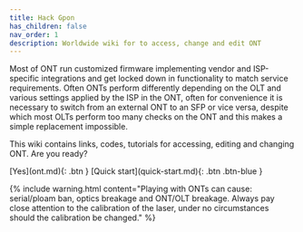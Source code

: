 ```yaml
---
title: Hack Gpon
has_children: false
nav_order: 1
description: Worldwide wiki for to access, change and edit ONT
---
```


Most of ONT run customized firmware implementing vendor and ISP-specific integrations and get locked down in functionality to match service requirements.
Often ONTs perform differently depending on the OLT and various settings applied by the ISP in the ONT, often for convenience it is necessary to switch from an external ONT to an SFP or vice versa, despite which most OLTs perform too many checks on the ONT and this makes a simple replacement impossible.

This wiki contains links, codes, tutorials for accessing, editing and changing ONT.
Are you ready?

<span class="fs-8">
[Yes](ont.md){: .btn }
</span>

<span class="fs-8">
[Quick start](quick-start.md){: .btn .btn-blue }
</span>

{% include warning.html content="Playing with ONTs can cause: serial/ploam ban, optics breakage and ONT/OLT breakage. Always pay close attention to the calibration of the laser, under no circumstances should the calibration be changed." %}
